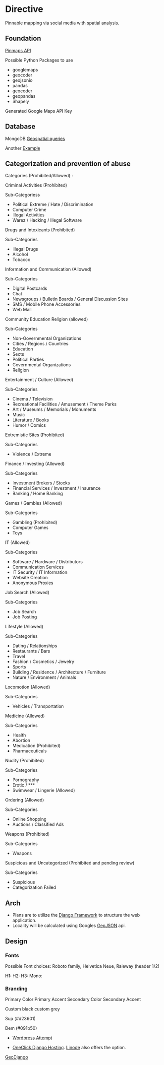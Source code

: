 # Directive
Pinnable mapping via social media with spatial analysis.

## Foundation

[Pinmaps API](https://pinmaps.net)

Possible Python Packages to use
   
 * googlemaps
 * geocoder
 * geojsonio
 * pandas
 * geocoder
 * geopandas
 * Shapely
     
     
 Generated Google Maps API Key
 
 ## Database
 
MongoDB [Geospatial queries](https://docs.mongodb.com/manual/geospatial-queries/)

Another [Example](https://www.percona.com/blog/2016/04/15/creating-geo-enabled-applications-with-mongodb-geojson-and-mysql/)

## Categorization and prevention of abuse


Categories (Prohibited/Allowed) : 

Criminal Activities (Prohibited) 
 
Sub-Categoriess

 * Political Extreme / Hate / Discrimination
 * Computer Crime
 * Illegal Activities
 * Warez / Hacking / Illegal Software 
 
 
Drugs and Intoxicants (Prohibited)

Sub-Categories 

 * Illegal Drugs
 * Alcohol  
 * Tobacco 
 

Information and Communication (Allowed) 
 
Sub-Categories

 * Digital Postcards
 * Chat
 * Newsgroups / Bulletin Boards / General Discussion Sites
 * SMS / Mobile Phone Accessories
 * Web Mail 
 
 
 Community Education Religion (allowed)
 
Sub-Categories

 * Non-Governmental Organizations
 * Cities / Regions / Countries
 * Education
 * Sects
 * Political Parties
 * Governmental Organizations
 * Religion 
 
 
Entertainment / Culture (Allowed) 
 
Sub-Categories 

 * Cinema / Television
 * Recreational Facilities / Amusement / Theme Parks
 * Art / Museums / Memorials / Monuments
 * Music
 * Literature / Books
 * Humor / Comics 
 
 
Extremistic Sites (Prohibited)
 
Sub-Categories 

 * Violence / Extreme 
 
 
Finance / Investing (Allowed)
 
Sub-Categories 

 * Investment Brokers / Stocks
 * Financial Services / Investment / Insurance
 * Banking / Home Banking 
 
 
Games / Gambles (Allowed)
 
Sub-Categories 

 * Gambling (Prohibited)
 * Computer Games
 * Toys 
 
 
IT (Allowed)
 
Sub-Categories 

 * Software / Hardware / Distributors
 * Communication Services
 * IT Security / IT Information
 * Website Creation
 * Anonymous Proxies 
 
 
Job Search (Allowed)
 
Sub-Categories 

 * Job Search 
 * Job Posting
 
Lifestyle (Allowed)
 
Sub-Categories 

 * Dating / Relationships
 * Restaurants / Bars
 * Travel
 * Fashion / Cosmetics / Jewelry
 * Sports
 * Building / Residence / Architecture / Furniture
 * Nature / Environment / Animals 
 
 
Locomotion (Allowed)
 
Sub-Categories 

 * Vehicles / Transportation 
 
 
Medicine (Allowed)
 
Sub-Categories 

 * Health
 * Abortion 
 * Medication (Prohibited)
 * Pharmaceuticals
 
 
Nudity (Prohibited) 
 
Sub-Categories 

 * Pornography
 * Erotic / ***
 * Swimwear / Lingerie (Allowed) 
 
 
 Ordering (Allowed)
 
Sub-Categories 
 * Online Shopping
 * Auctions / Classified Ads 
  
Weapons (Prohibited) 
 
Sub-Categories 

* Weapons 
 
 
 Suspicious and Uncategorized (Prohibited and pending review)
 
Sub-Categories 

 * Suspicious
 * Categorization Failed

## Arch

 * Plans are to utilize the [Django Framework](https://www.djangoproject.com/) to structure the web application.
 * Locality will be calculated using Googles [GeoJSON](https://developers.google.com/maps/documentation/javascript/examples/layer-data-dragndrop) api.

## Design

### Fonts

Possible Font choices: Roboto family, Helvetica Neue, Raleway (header 1/2)

H1:
H2:
H3: 
Mono: 

### Branding

Primary Color 
Primary Accent
Secondary Color
Secondary Accent

Custom black
custom grey

Sup (#d23601)

Dem (#091b50)


 * [Wordpress Attempt](https://supdem.net/wp/suppliers)

 * [OneClick Django Hosting](https://www.digitalocean.com/community/tutorials/how-to-use-the-django-one-click-install-image-for-ubuntu-16-04). [Linode](https://www.linode.com/?r=7a75ec10d8db237e363b9309f77a11ff005e8826) also offers the option.


[GeoDjango](https://docs.djangoproject.com/en/2.0/ref/contrib/gis/tutorial/)
